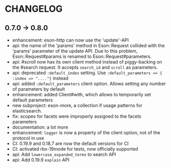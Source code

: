 # CHANGELOG

## 0.7.0 -> 0.8.0

* enhancement: eson-http can now use the 'update'-API
* api: the name of the 'params' method in Eson::Request collided with the 'params' parameter of the update API. Due to this problem, Eson::Request#params is renamed to Eson::Request#parameters.
* api: #scroll now has its own client method instead of piggy-backing on the #search request. It accepts `search_id` and `scroll` as parameters.
* api: deprecated `:default_index` setting. Use `:default_parameters => { :index => "...."}` instead
* api: added `:default_parameters` client option. Allows setting any number of parameters by default
* enhancement: added Client#with, which allows to temporarily set default parameters
* new subproject: eson-more, a collection if usage patterns for elasticsearch.
* fix: scopes for facets were improperly assigned to the facets parameters
* documentation: a lot more
* enhancement: `logger` is now a property of the client option, not of the
protocol in use
* CI: 0.19.9 and 0.18.7 are now the default versions for CI
* CI: activated rbx-19mode for tests, now officially supported
* api: Add `lowercase_expanded_terms` to search API
* api: Add 0.19.9 `explain` API
